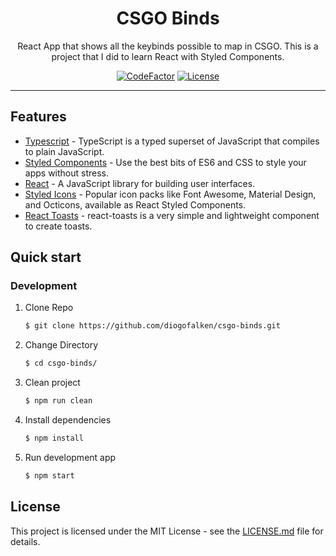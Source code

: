 <h1 align="center">
CSGO Binds
</h1>

<p align="center">React App that shows all the keybinds possible to map in CSGO. This is a project that I did to learn React with Styled Components.</p>

<p align="center">
  <a href="https://www.codefactor.io/repository/github/diogofalken/csgo-binds"><img src="https://www.codefactor.io/repository/github/diogofalken/csgo-binds/badge" alt="CodeFactor" /></a>
  <a href="https://opensource.org/licenses/MIT">
    <img src="https://img.shields.io/github/license/rocketseat/youtube-challenge-electron-tray?color=%237159c1&logo=mit" alt="License">
  </a>
</p>

---

## Features

- [Typescript](https://www.typescriptlang.org) - TypeScript is a typed superset of JavaScript that compiles to plain JavaScript.
- [Styled Components](https://styled-components.com/) - Use the best bits of ES6 and CSS to style your apps without stress.
- [React](https://reactjs.org/) - A JavaScript library for building user interfaces.
- [Styled Icons](https://styled-icons.js.org/) - Popular icon packs like Font Awesome, Material Design, and Octicons, available as React Styled Components.
- [React Toasts](https://www.npmjs.com/package/react-toasts) - react-toasts is a very simple and lightweight component to create toasts.

## Quick start

### Development

1. Clone Repo
   ```bash
   $ git clone https://github.com/diogofalken/csgo-binds.git
   ```
2. Change Directory
   ```bash
   $ cd csgo-binds/
   ```
3. Clean project
   ```bash
   $ npm run clean
   ```
4. Install dependencies

   ```bash
   $ npm install
   ```

5. Run development app
   ```bash
   $ npm start
   ```

## License

This project is licensed under the MIT License - see the [LICENSE.md](LICENSE.md) file for details.
